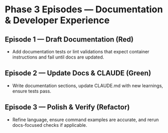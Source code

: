 <!-- markdownlint-disable MD013 -->
# Phase 3 Episodes — Documentation & Developer Experience

## Episode 1 — Draft Documentation (Red)

- Add documentation tests or lint validations that expect container instructions and fail until docs are updated.

## Episode 2 — Update Docs & CLAUDE (Green)

- Write documentation sections, update CLAUDE.md with new learnings, ensure tests pass.

## Episode 3 — Polish & Verify (Refactor)

- Refine language, ensure command examples are accurate, and rerun docs-focused checks if applicable.
